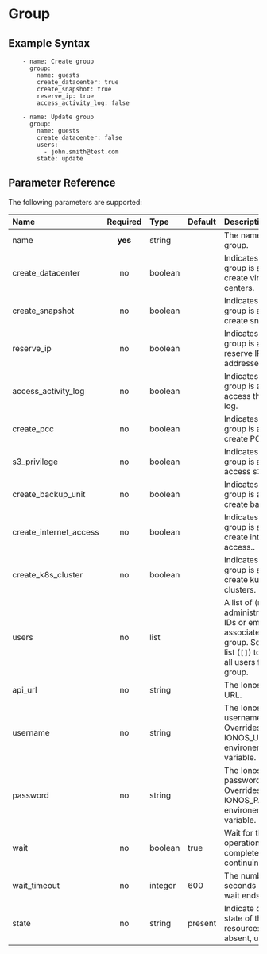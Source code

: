 # Group

## Example Syntax

```text
    - name: Create group
      group:
        name: guests
        create_datacenter: true
        create_snapshot: true
        reserve_ip: true
        access_activity_log: false

    - name: Update group
      group:
        name: guests
        create_datacenter: false
        users:
          - john.smith@test.com
        state: update
```

## Parameter Reference

The following parameters are supported:

| Name | Required | Type | Default | Description |
| :--- | :---: | :--- | :--- | :--- |
| name | **yes** | string |  | The name of the group. |
| create\_datacenter | no | boolean |  | Indicates if the group is allowed to create virtual data centers. |
| create\_snapshot | no | boolean |  | Indicates if the group is allowed to create snapshots. |
| reserve\_ip | no | boolean |  | Indicates if the group is allowed to reserve IP addresses. |
| access\_activity\_log | no | boolean |  | Indicates if the group is allowed to access the activity log. |
| create_pcc | no | boolean |  | Indicates if the group is allowed to create PCCs. |
| s3_privilege | no | boolean |  | Indicates if the group is allowed to access s3. |
| create_backup_unit | no | boolean |  | Indicates if the group is allowed to create backupunits. |
| create_internet_access | no | boolean |  | Indicates if the group is allowed to create internet access.. |
| create_k8s_cluster | no | boolean |  | Indicates if the group is allowed to create kubernetes clusters. |
| users | no | list |  | A list of \(non-administrator\) user IDs or emails to associate with the group. Set to empty list \(`[]`\) to remove all users from the group. |
| api\_url | no | string |  | The Ionos API base URL. |
| username | no | string |  | The Ionos username. Overrides the IONOS\_USERNAME environement variable. |
| password | no | string |  | The Ionos password. Overrides the IONOS\_PASSWORD environement variable. |
| wait | no | boolean | true | Wait for the operation to complete before continuing. |
| wait\_timeout | no | integer | 600 | The number of seconds until the wait ends. |
| state | no | string | present | Indicate desired state of the resource: **present**, absent, update |

